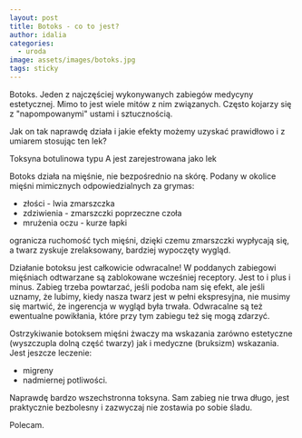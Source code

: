 ```yaml
---
layout: post
title: Botoks - co to jest?
author: idalia
categories:
  - uroda
image: assets/images/botoks.jpg
tags: sticky
---
```

Botoks. Jeden z najczęściej wykonywanych zabiegów medycyny estetycznej. Mimo to jest wiele mitów z nim związanych. Często kojarzy się z "napompowanymi" ustami i sztucznością.

Jak on tak naprawdę działa i jakie efekty możemy uzyskać prawidłowo i z umiarem stosując ten lek?

Toksyna botulinowa typu A jest zarejestrowana jako lek

Botoks działa na mięśnie, nie bezpośrednio na skórę. Podany w okolice mięśni mimicznych odpowiedzialnych za grymas:

* złości - lwia zmarszczka
* zdziwienia - zmarszczki poprzeczne czoła
* mrużenia oczu - kurze łapki

ogranicza ruchomość tych mięśni, dzięki czemu zmarszczki wypłycają się, a twarz zyskuje zrelaksowany, bardziej wypoczęty wygląd.

Działanie botoksu jest całkowicie odwracalne! W poddanych zabiegowi mięśniach odtwarzane są zablokowane wcześniej receptory. Jest to i plus i minus. Zabieg trzeba powtarzać, jeśli podoba nam się efekt, ale jeśli uznamy, że lubimy, kiedy nasza twarz jest w pełni ekspresyjna, nie musimy się martwić, że ingerencja w wygląd była trwała. Odwracalne są też ewentualne powikłania, które przy tym zabiegu też się mogą zdarzyć.

Ostrzykiwanie botoksem mięśni żwaczy ma wskazania zarówno estetyczne (wyszczupla dolną część twarzy) jak i medyczne (bruksizm) wskazania. Jest jeszcze leczenie:

* migreny
* nadmiernej potliwości.

Naprawdę bardzo wszechstronna toksyna. Sam zabieg nie trwa długo, jest praktycznie bezbolesny i zazwyczaj nie zostawia po sobie śladu.

Polecam.
